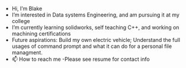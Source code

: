 - Hi, I’m Blake
- I’m interested in Data systems Engineering, and am pursuing it at my college 
- I’m currently learning solidworks, self teaching C++, and working on machining certifications
- Future aspirations: Build my own electric vehicle; Understand the full usages of command prompt and what it can do for a personal file managment.
- 📫 How to reach me
      -Please see resume for contact info
